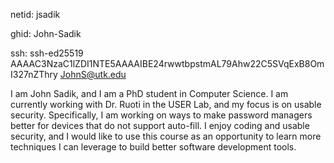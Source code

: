netid: jsadik

ghid: John-Sadik

ssh: ssh-ed25519 AAAAC3NzaC1lZDI1NTE5AAAAIBE24rwwtbpstmAL79Ahw22C5SVqExB8OmI327nZThry JohnS@utk.edu

I am John Sadik, and I am a PhD student in Computer Science. I am currently working with Dr. Ruoti in the USER Lab, and my focus is on usable security. Specifically, I am working on ways to make password managers better for devices that do not support auto-fill. I enjoy coding and usable security, and I would like to use this course as an opportunity to learn more techniques I can leverage to build better software development tools.
